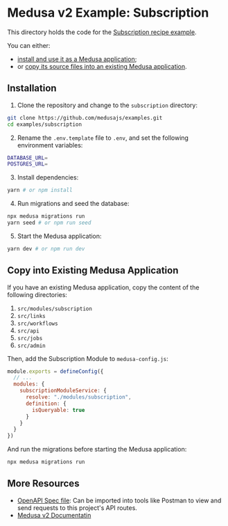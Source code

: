 # Medusa v2 Example: Subscription

This directory holds the code for the [Subscription recipe example](https://docs.medusajs.com/v2/resources/recipes/subscriptions/examples/standard).

You can either:

- [install and use it as a Medusa application](#installation);
- or [copy its source files into an existing Medusa application](#copy-into-existing-medusa-application).

## Installation

1. Clone the repository and change to the `subscription` directory:

```bash
git clone https://github.com/medusajs/examples.git
cd examples/subscription
```

2. Rename the `.env.template` file to `.env`, and set the following environment variables:

```bash
DATABASE_URL=
POSTGRES_URL=
```

3. Install dependencies:

```bash
yarn # or npm install
```

4. Run migrations and seed the database:

```bash
npx medusa migrations run
yarn seed # or npm run seed
```

5. Start the Medusa application:

```bash
yarn dev # or npm run dev
```

## Copy into Existing Medusa Application

If you have an existing Medusa application, copy the content of the following directories:

1. `src/modules/subscription`
2. `src/links`
3. `src/workflows`
4. `src/api`
5. `src/jobs`
6. `src/admin`

Then, add the Subscription Module to `medusa-config.js`:

```js
module.exports = defineConfig({
  // ...
  modules: {
    subscriptionModuleService: {
      resolve: "./modules/subscription",
      definition: {
        isQueryable: true
      }
    }
  }
})
```

And run the migrations before starting the Medusa application:

```bash
npx medusa migrations run
```

## More Resources

- [OpenAPI Spec file](https://res.cloudinary.com/dza7lstvk/raw/upload/v1721125608/OpenApi/Subscriptions_OpenApi_b371x4.yml): Can be imported into tools like Postman to view and send requests to this project's API routes.
- [Medusa v2 Documentatin](https://docs.medusajs.com/v2)
